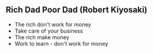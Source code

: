 ## Rich Dad Poor Dad (Robert Kiyosaki)

 - The rich don't work for money
 - Take care of your business   
 - The rich make money   
 - Work to learn - don't work for money
